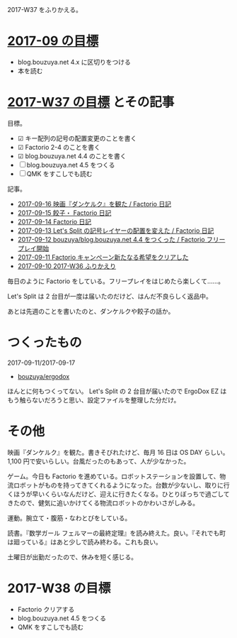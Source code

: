 2017-W37 をふりかえる。

# [2017-09 の目標][2017-08-31]

- blog.bouzuya.net 4.x に区切りをつける
- 本を読む

# [2017-W37 の目標][2017-09-10] とその記事

目標。

- ☑ キー配列の記号の配置変更のことを書く
- ☑ Factorio 2-4 のことを書く
- ☑ blog.bouzuya.net 4.4 のことを書く
- ☐ blog.bouzuya.net 4.5 をつくる
- ☐ QMK をすこしでも読む

記事。

- [2017-09-16 映画『ダンケルク』を観た / Factorio 日記][2017-09-16]
- [2017-09-15 餃子・ Factorio 日記][2017-09-15]
- [2017-09-14 Factorio 日記][2017-09-14]
- [2017-09-13 Let's Split の記号レイヤーの配置を変えた / Factorio 日記][2017-09-13]
- [2017-09-12 bouzuya/blog.bouzuya.net 4.4 をつくった / Factorio フリープレイ開始][2017-09-12]
- [2017-09-11 Factorio キャンペーン新たなる希望をクリアした][2017-09-11]
- [2017-09-10 2017-W36 ふりかえり][2017-09-10]

毎日のように Factorio をしている。フリープレイをはじめたら楽しくて……。

Let's Split は 2 台目が一度は届いたのだけど、はんだ不良らしく返品中。

あとは先週のことを書いたのと、ダンケルクや餃子の話か。

# つくったもの

2017-09-11/2017-09-17

- [bouzuya/ergodox][]

ほんとに何もつくってない。 Let's Split の 2 台目が届いたので ErgoDox EZ はもう触らないだろうと思い、設定ファイルを整理した分だけ。

# その他

映画『ダンケルク』を観た。書きそびれたけど、毎月 16 日は OS DAY らしい。 1,100 円で安いらしい。台風だったのもあって、人が少なかった。

ゲーム。今日も Factorio を進めている。ロボットステーションを設置して、物流ロボットがものを持ってきてくれるようになった。台数が少ないし、取りに行くほうが早いくらいなんだけど、迎えに行きたくなる。ひとりぼっちで過ごしてきたので、健気に追いかけてくる物流ロボットのかわいさがしみる。

運動。腕立て・腹筋・なわとびをしている。

読書。『数学ガール フェルマーの最終定理』を読み終えた。良い。『それでも町は廻っている』はあと少しで読み終わる。これも良い。

土曜日が出勤だったので、休みを短く感じる。

# 2017-W38 の目標

- Factorio クリアする
- blog.bouzuya.net 4.5 をつくる
- QMK をすこしでも読む

[2017-08-31]: https://blog.bouzuya.net/2017/08/31/
[2017-09-10]: https://blog.bouzuya.net/2017/09/10/
[2017-09-11]: https://blog.bouzuya.net/2017/09/11/
[2017-09-12]: https://blog.bouzuya.net/2017/09/12/
[2017-09-13]: https://blog.bouzuya.net/2017/09/13/
[2017-09-14]: https://blog.bouzuya.net/2017/09/14/
[2017-09-15]: https://blog.bouzuya.net/2017/09/15/
[2017-09-16]: https://blog.bouzuya.net/2017/09/16/
[bouzuya/ergodox]: https://github.com/bouzuya/ergodox
